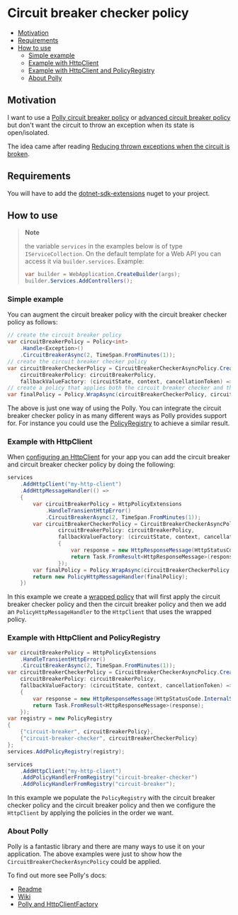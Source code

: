 ﻿# Circuit breaker checker policy

- [Motivation](#motivation)
- [Requirements](#requirements)
- [How to use](#how-to-use)
  - [Simple example](#simple-example)
  - [Example with HttpClient](#example-with-httpclient)
  - [Example with HttpClient and PolicyRegistry](#example-with-httpclient-and-policyregistry)
  - [About Polly](#about-polly)

## Motivation

I want to use a [Polly circuit breaker policy](https://github.com/App-vNext/Polly#circuit-breaker) or [advanced circuit breaker policy](https://github.com/App-vNext/Polly#advanced-circuit-breaker) but don't want the circuit to throw an exception when its state is open/isolated.

The idea came after reading [Reducing thrown exceptions when the circuit is broken](https://github.com/App-vNext/Polly/wiki/Circuit-Breaker#reducing-thrown-exceptions-when-the-circuit-is-broken).

## Requirements

You will have to add the [dotnet-sdk-extensions](https://www.nuget.org/packages/dotnet-sdk-extensions) nuget to your project.

## How to use

> **Note**
>
> the variable `services` in the examples below is of type `IServiceCollection`. On the default template
> for a Web API you can access it via `builder.services`. Example:
>
> ```csharp
> var builder = WebApplication.CreateBuilder(args);
> builder.Services.AddControllers();
> ```
>

### Simple example

You can augment the circuit breaker policy with the circuit breaker checker policy as follows:

```csharp
// create the circuit breaker policy
var circuitBreakerPolicy = Policy<int>
    .Handle<Exception>()
    .CircuitBreakerAsync(2, TimeSpan.FromMinutes(1));
// create the circuit breaker checker policy
var circuitBreakerCheckerPolicy = CircuitBreakerCheckerAsyncPolicy.Create(
    circuitBreakerPolicy: circuitBreakerPolicy,
    fallbackValueFactory: (circuitState, context, cancellationToken) => Task.FromResult(-1));
// create a policy that applies both the circuit breaker checker and the circuit breaker policy
var finalPolicy = Policy.WrapAsync(circuitBreakerCheckerPolicy, circuitBreakerPolicy);
```

The above is just one way of using the Polly. You can integrate the circuit breaker checker policy in as many different ways as Polly provides support for. For instance you could use the [PolicyRegistry](https://github.com/App-vNext/Polly/wiki/PolicyRegistry) to achieve a similar result.

### Example with HttpClient

When [configuring an HttpClient](https://docs.microsoft.com/en-us/aspnet/core/fundamentals/http-requests?view=aspnetcore-5.0) for your app you can add the circuit breaker and circuit breaker checker policy by doing the following:

```csharp
services
    .AddHttpClient("my-http-client")
    .AddHttpMessageHandler(() =>
    {
        var circuitBreakerPolicy = HttpPolicyExtensions
            .HandleTransientHttpError()
            .CircuitBreakerAsync(2, TimeSpan.FromMinutes(1));
        var circuitBreakerCheckerPolicy = CircuitBreakerCheckerAsyncPolicy.Create(
                circuitBreakerPolicy: circuitBreakerPolicy,
                fallbackValueFactory: (circuitState, context, cancellationToken) =>
                {
                    var response = new HttpResponseMessage(HttpStatusCode.InternalServerError);
                    return Task.FromResult<HttpResponseMessage>(response);
                });
        var finalPolicy = Policy.WrapAsync(circuitBreakerCheckerPolicy, circuitBreakerPolicy);
        return new PolicyHttpMessageHandler(finalPolicy);
    })
```

In this example we create a [wrapped policy](https://github.com/App-vNext/Polly#policywrap) that will first apply the circuit breaker checker policy and then the circuit breaker policy and then we add an `PolicyHttpMessageHandler` to the `HttpClient` that uses the wrapped policy.

### Example with HttpClient and PolicyRegistry

```csharp
var circuitBreakerPolicy = HttpPolicyExtensions
    .HandleTransientHttpError()
    .CircuitBreakerAsync(2, TimeSpan.FromMinutes(1));
var circuitBreakerCheckerPolicy = CircuitBreakerCheckerAsyncPolicy.Create(
    circuitBreakerPolicy: circuitBreakerPolicy,
    fallbackValueFactory: (circuitState, context, cancellationToken) =>
    {
        var response = new HttpResponseMessage(HttpStatusCode.InternalServerError);
        return Task.FromResult<HttpResponseMessage>(response);
    });
var registry = new PolicyRegistry
{
    {"circuit-breaker", circuitBreakerPolicy},
    {"circuit-breaker-checker", circuitBreakerCheckerPolicy}
};
services.AddPolicyRegistry(registry);

services
    .AddHttpClient("my-http-client")
    .AddPolicyHandlerFromRegistry("circuit-breaker-checker")
    .AddPolicyHandlerFromRegistry("circuit-breaker");
```

In this example we populate the `PolicyRegistry` with the circuit breaker checker policy and the circuit breaker policy and then we configure the `HttpClient` by applying the policies in the order we want.

### About Polly

Polly is a fantastic library and there are many ways to use it on your application. The above examples were just to show how the `CircuitBreakerCheckerAsyncPolicy` could be applied.

To find out more see Polly's docs:

- [Readme](https://github.com/App-vNext/Polly)
- [Wiki](https://github.com/App-vNext/Polly/wiki)
- [Polly and HttpClientFactory](https://github.com/App-vNext/Polly/wiki/Polly-and-HttpClientFactory)
